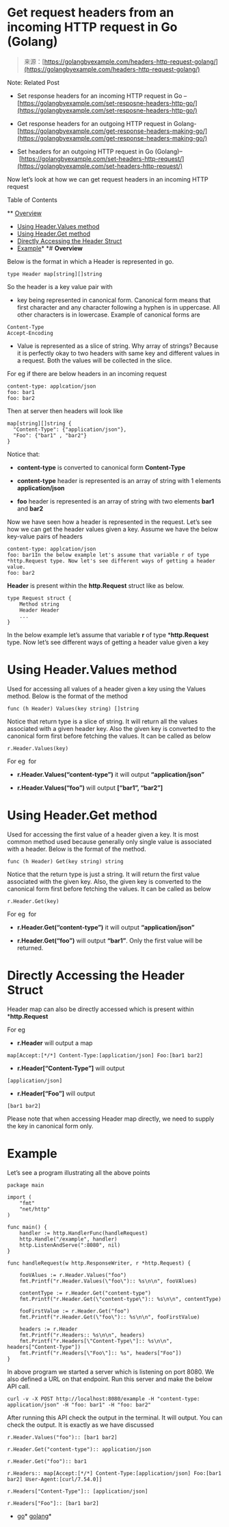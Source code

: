 <!--yml
category: 未分类
date: 2024-10-13 06:31:28
-->

# Get request headers from an incoming HTTP request in Go (Golang)

> 来源：[https://golangbyexample.com/headers-http-request-golang/](https://golangbyexample.com/headers-http-request-golang/)

Note: Related Post

*   Set response headers for an incoming HTTP request in Go – [https://golangbyexample.com/set-resposne-headers-http-go/](https://golangbyexample.com/set-resposne-headers-http-go/)

*   Get response headers for an outgoing HTTP request in Golang- [https://golangbyexample.com/get-response-headers-making-go/](https://golangbyexample.com/get-response-headers-making-go/)

*   Set headers for an outgoing HTTP request in Go (Golang)– [https://golangbyexample.com/set-headers-http-request/](https://golangbyexample.com/set-headers-http-request/)

Now let’s look at how we can get request headers in an incoming HTTP request

Table of Contents

 **   [Overview](#Overview "Overview")
*   [Using Header.Values method](#Using_HeaderValues_method "Using Header.Values method")
*   [Using Header.Get method](#Using_HeaderGet_method "Using Header.Get method")
*   [Directly Accessing the Header Struct](#Directly_Accessing_the_Header_Struct "Directly Accessing the Header Struct")
*   [Example](#Example "Example")*  *# **Overview**

Below is the format in which a Header is represented in go.

```
type Header map[string][]string
```

So the header is a key value pair with

*   key being represented in canonical form. Canonical form means that first character and any character following a hyphen is in uppercase. All other characters is in lowercase. Example of canonical forms are

```
Content-Type
Accept-Encoding
```

*   Value is represented as a slice of string. Why array of strings? Because it is perfectly okay to two headers with same key and different values in a request. Both the values will be collected in the slice.

For eg if there are below headers in an incoming request

```
content-type: applcation/json
foo: bar1
foo: bar2
```

Then at server then headers will look like

```
map[string][]string {
  "Content-Type": {"application/json"},
  "Foo": {"bar1" , "bar2"}
}
```

Notice that:

*   **content-type** is converted to canonical form **Content-Type**

*   **content-type** header is represented is an array of string with 1 elements **application/json**

*   **foo** header is represented is an array of string with two elements **bar1** and **bar2**

Now we have seen how a header is represented in the request. Let’s see how we can get the header values given a key. Assume we have the below key-value pairs of headers

```
content-type: applcation/json
foo: bar1In the below example let's assume that variable r of type *http.Request type. Now let's see different ways of getting a header value.
foo: bar2
```

**Header** is present within the **http.Request** struct like as below.

```
type Request struct {
    Method string
    Header Header
    ...
}
```

In the below example let’s assume that variable **r** of type ***http.Request** type. Now let’s see different ways of getting a header value given a key

# **Using Header.Values method**

Used for accessing all values of a header given a key using the Values method. Below is the format of the method

```
func (h Header) Values(key string) []string
```

Notice that return type is a slice of string. It will return all the values associated with a given header key. Also the given key is converted to the canonical form first before fetching the values. It can be called as below

```
r.Header.Values(key)
```

For eg  for

*   **r.Header.Values(“content-type”)** it will output **“application/json”**  

*   **r.Header.Values(“foo”)** will output **[“bar1”, “bar2”]**

# **Using Header.Get method**

Used for accessing the first value of a header given a key. It is most common method used because generally only single value is associated with a header. Below is the format of the method.

```
func (h Header) Get(key string) string
```

Notice that the return type is just a string. It will return the first value associated with the given key. Also, the given key is converted to the canonical form first before fetching the values. It can be called as below

```
r.Header.Get(key)
```

For eg  for

*   **r.Header.Get(“content-type”)** it will output **“application/json”**

*   **r.Header.Get(“foo”)** will output **“bar1”**. Only the first value will be returned.

# **Directly Accessing the Header Struct**

Header map can also be directly accessed which is present within ***http.Request**

For eg

*   **r.Header** will output a map

```
map[Accept:[*/*] Content-Type:[application/json] Foo:[bar1 bar2]
```

*   **r.Header[“Content-Type”]** will output

```
[application/json]
```

*   **r.Header[“Foo”]** will output

```
[bar1 bar2]
```

Please note that when accessing Header map directly, we need to supply the key in canonical form only.

# **Example**

Let’s see a program illustrating all the above points

```
package main

import (
	"fmt"
	"net/http"
)

func main() {
	handler := http.HandlerFunc(handleRequest)
	http.Handle("/example", handler)
	http.ListenAndServe(":8080", nil)
}

func handleRequest(w http.ResponseWriter, r *http.Request) {

	fooVAlues := r.Header.Values("foo")
	fmt.Printf("r.Header.Values(\"foo\"):: %s\n\n", fooVAlues)

	contentType := r.Header.Get("content-type")
	fmt.Printf("r.Header.Get(\"content-type\"):: %s\n\n", contentType)

	fooFirstValue := r.Header.Get("foo")
	fmt.Printf("r.Header.Get(\"foo\"):: %s\n\n", fooFirstValue)

	headers := r.Header
	fmt.Printf("r.Headers:: %s\n\n", headers)
	fmt.Printf("r.Headers[\"Content-Type\"]:: %s\n\n", headers["Content-Type"])
	fmt.Printf("r.Headers[\"Foo\"]:: %s", headers["Foo"])
}
```

In above program we started a server which is listening on port 8080\. We also defined a URL on that endpoint. Run this server and make the below API call.

```
curl -v -X POST http://localhost:8080/example -H "content-type: application/json" -H "foo: bar1" -H "foo: bar2"
```

After running this API check the output in the terminal. It will output. You can check the output. It is exactly as we have discussed

```
r.Header.Values("foo"):: [bar1 bar2]

r.Header.Get("content-type"):: application/json

r.Header.Get("foo"):: bar1

r.Headers:: map[Accept:[*/*] Content-Type:[application/json] Foo:[bar1 bar2] User-Agent:[curl/7.54.0]]

r.Headers["Content-Type"]:: [application/json]

r.Headers["Foo"]:: [bar1 bar2]
```

*   [go](https://golangbyexample.com/tag/go/)*   [golang](https://golangbyexample.com/tag/golang/)*